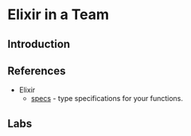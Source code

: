 Elixir in a Team
================



## Introduction



## References

  * Elixir
    - [specs](references/elixir/SPECS.md) - type specifications for your
        functions.



## Labs

